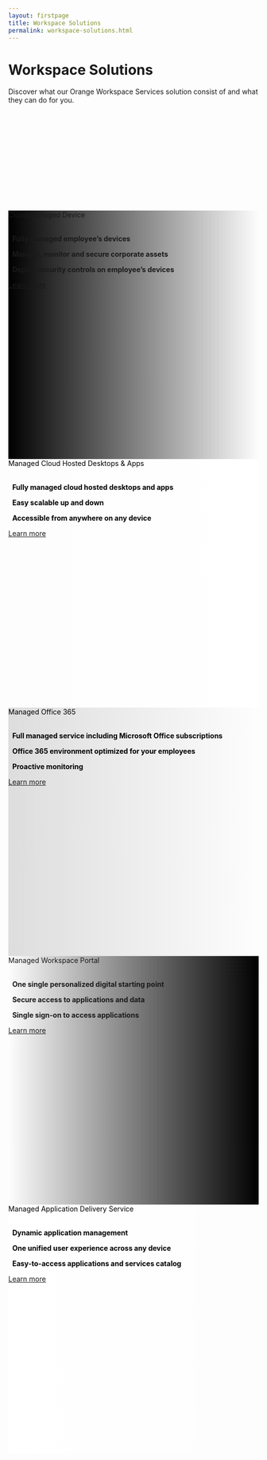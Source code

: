 ```yaml
---
layout: firstpage
title: Workspace Solutions
permalink: workspace-solutions.html
---
```


<style type="text/css">
    
    .jumbotron-height {
        height: 300px;

    }

    .jumbotron-white {
        background-color: #FFFFFF;

    }

    .jumbotron-black {
        background-color: #000000;

    }

    .jumbotron-grey {
        background-color: #DDDDDD;

    }

    .jumbotron-orange {
        background-color: #FF7900;

    }

    .div-black {
        color: #000000;

    }

    .bgimg0 {
        background-image: linear-gradient(to left, rgba(0,0,0,0), rgba(0,0,0,1)), url('../images/cloud-managed-device-bg.png');
        background-position: center;
        background-size: cover;
        background-repeat: no-repeat;
        height: 500px;

    }

    .bgimg1 {
        background-image: linear-gradient(to right, rgba(0,0,0,0), rgba(255,255,255,1)), url('../images/managed-cloud-hosted-desktops-and-apps-bg.png');
        background-position: center top 30%;
        background-size: cover;
        background-repeat: no-repeat;
        height: 500px;

    }

    .bgimg2 {
        background-image: linear-gradient(to left, rgba(0,0,0,0), rgba(221,221,221,1)), url('../images/managed-office-365-bg.png');
        background-position: center;
        background-size: cover;
        background-repeat: no-repeat;
        height: 500px;

    }

    .bgimg3 {
        background-image: linear-gradient(to right, rgba(0,0,0,0), rgba(0,0,0,1)), url('../images/managed-workspace-portal-bg.png');
        background-position: center;
        background-size: cover;
        background-repeat: no-repeat;
        height: 500px;

    }

    .bgimg4 {
        background-image: linear-gradient(to left, rgba(0,0,0,0), rgba(255,255,255,1)), url('../images/managed-application-delivery-service-bg.png');
        background-position: center;
        background-size: cover;
        background-repeat: no-repeat;
        height: 500px;

    }

</style>

<div class="jumbotron jumbotron-height">
    <div class="container">
        <h1>Workspace Solutions</h1>
        <p></p>
        <p>Discover what our Orange Workspace Services solution consist of and what they can do for you.</p>
    </div>
</div>

<!-- Cloud Managed Device -->

<div class="jumbotron bgimg0">
    <div class="container">
        <div class="col-md-6">
            <h7 class="header-light regular-pad">Cloud Managed Device</h7>
            <br>
            <br>
            <p class="lead"><i class="fa fa-circle" aria-hidden="true" style="color: #FF7900;"></i>&nbsp;&nbsp;<b>Fully managed employee’s devices</b></p>
            <p class="lead"><i class="fa fa-circle" aria-hidden="true" style="color: #FF7900;"></i>&nbsp;&nbsp;<b>Manage, monitor and secure corporate assets</b></p>
            <p class="lead"><i class="fa fa-circle" aria-hidden="true" style="color: #FF7900;"></i>&nbsp;&nbsp;<b>Deploy security controls on employee’s devices</b></p>
            <p><a class="btn btn-jumbotron btn-lg" href="{{ "/cloud-managed-device.html" | relative_url }}" role="button">Learn more</a></p>
        </div>
        <div class="col-md-6">
        </div>
    </div>
</div>

<div class="jumbotron jumbotron-black"></div>

<!-- Managed Cloud Hosted Desktops and Apps -->

<div class="jumbotron bgimg1">
    <div class="container">
        <div class="col-md-6">
        </div>
        <div class="col-md-6 text-right div-black">
            <h7 class="header-light regular-pad">Managed Cloud Hosted Desktops & Apps</h7>
            <br>
            <br>
            <p class="lead"><i class="fa fa-circle" aria-hidden="true" style="color: #FF7900;"></i>&nbsp;&nbsp;<b>Fully managed cloud hosted desktops and apps</b></p>
            <p class="lead"><i class="fa fa-circle" aria-hidden="true" style="color: #FF7900;"></i>&nbsp;&nbsp;<b>Easy scalable up and down</b></p>
            <p class="lead"><i class="fa fa-circle" aria-hidden="true" style="color: #FF7900;"></i>&nbsp;&nbsp;<b>Accessible from anywhere on any device</b></p>
            <p><a class="btn btn-jumbotron btn-lg" href="{{ "/managed-cloud-hosted-desktops-and-apps.html" | relative_url }}" role="button">Learn more</a></p>
        </div>
    </div>
</div>

<div class="jumbotron jumbotron-black"></div>

<!-- Managed Office 365  -->

<div class="jumbotron bgimg2">
    <div class="container">
        <div class="col-md-6 div-black">
            <h7 class="header-light regular-pad">Managed Office 365</h7>
            <br>
            <br>
            <p class="lead"><i class="fa fa-circle" aria-hidden="true" style="color: #FF7900;"></i>&nbsp;&nbsp;<b>Full managed service including Microsoft Office subscriptions</b></p>
            <p class="lead"><i class="fa fa-circle" aria-hidden="true" style="color: #FF7900;"></i>&nbsp;&nbsp;<b>Office 365 environment optimized for your employees</b></p>
            <p class="lead"><i class="fa fa-circle" aria-hidden="true" style="color: #FF7900;"></i>&nbsp;&nbsp;<b>Proactive monitoring</b></p>
            <p><a class="btn btn-jumbotron btn-lg" href="{{ "/managed-office-365.html" | relative_url }}" role="button">Learn more</a></p>
        </div>
        <div class="col-md-6">
        </div>
    </div>
</div>

<div class="jumbotron jumbotron-black"></div>

<!-- Managed Workspace Portal -->

<div class="jumbotron bgimg3">
    <div class="container">
        <div class="col-md-6">
        </div>
        <div class="col-md-6 text-right">
            <h7 class="header-light regular-pad">Managed Workspace Portal</h7>
            <br>
            <br>
            <p class="lead"><i class="fa fa-circle" aria-hidden="true" style="color: #FF7900;"></i>&nbsp;&nbsp;<b>One single personalized digital starting point</b></p>
            <p class="lead"><i class="fa fa-circle" aria-hidden="true" style="color: #FF7900;"></i>&nbsp;&nbsp;<b>Secure access to applications and data</b></p>
            <p class="lead"><i class="fa fa-circle" aria-hidden="true" style="color: #FF7900;"></i>&nbsp;&nbsp;<b>Single sign-on to access applications</b></p>
            <p><a class="btn btn-jumbotron btn-lg" href="{{ "/managed-workspace-portal.html" | relative_url }}" role="button">Learn more</a></p>
        </div>
    </div>
</div>

<div class="jumbotron jumbotron-black"></div>

<!-- Managed Application Delivery Service  -->

<div class="jumbotron bgimg4">
    <div class="container">
        <div class="col-md-6 div-black">
            <h7 class="header-light regular-pad">Managed Application Delivery Service</h7>
            <br>
            <br>
            <p class="lead"><i class="fa fa-circle" aria-hidden="true" style="color: #FF7900;"></i>&nbsp;&nbsp;<b>Dynamic application management</b></p>
            <p class="lead"><i class="fa fa-circle" aria-hidden="true" style="color: #FF7900;"></i>&nbsp;&nbsp;<b>One unified user experience across any device</b></p>
            <p class="lead"><i class="fa fa-circle" aria-hidden="true" style="color: #FF7900;"></i>&nbsp;&nbsp;<b>Easy-to-access applications and services catalog</b></p>
            <p><a class="btn btn-jumbotron btn-lg" href="{{ "/managed-application-delivery-service.html" | relative_url }}" role="button">Learn more</a></p>
        </div>
        <div class="col-md-6">
        </div>
    </div>
</div>
